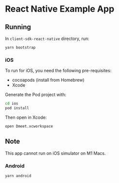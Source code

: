 # React Native Example App

## Running

In `client-sdk-react-native` directory, run:

```sh
yarn bootstrap
```

### iOS

To run for iOS, you need the following pre-requisites:

* cocoapods (install from Homebrew)
* Xcode

Generate the Pod project with:

```sh
cd ios
pod install
```

Then open in Xcode:

```sh
open Dmeet.xcworkspace
```

## Note

This app cannot run on iOS simulator on M1 Macs.

### Android

```sh
yarn android
```

